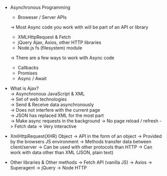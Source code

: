 * Asynchronous Programming </br>

  * Broweser / Server APIs</br>
  
  -> Most Async code you work with will be part of an API or library</br>
   * XMLHttpRequest & Fetch</br>
   * jQuery Ajax, Axios, other HTTP libraries</br>
   * Node.js fs (filesystem) module</br>

  -> There are a few ways to work with Async code</br>
   * Callbacks</br>
   * Promises</br>
   * Async / Await</br>

* What is Ajax?</br>
-> Asynchronous JavaScript & XML</br>
-> Set of web technologies</br>
-> Send & Receive data asynchronously</br>
-> Does not interfere with the current page</br>
-> JSON has replaced XML for the most part </br>
-> Make async requests in the background
-> No page reload / refresh
-> Fetch data
-> Very interactive

* XmlHttpRequest(XHR) Object
-> API in the form of an object
-> Provided by the browsers JS environment
-> Methods transfer data between client/server
-> Can be used with other protocols than HTTP
-> Can work with data other than XML (JSON, plain text)

* Other libraries & Other methods
-> Fetch API (vanilla JS)
-> Axios
-> Superagent
-> jQuery 
-> Node HTTP
  

